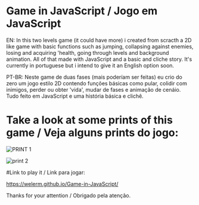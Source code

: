 # Game in JavaScript / Jogo em JavaScript

EN: In this two levels game (it could have more) i created from scracth a 2D like game with basic functions such as jumping, collapsing against enemies,
losing and acquiring 'health, going through levels and background animation. All of that made with JavaScript and a basic and cliche story. It's currently 
in portuguese but i intend to give it an English option soon.

PT-BR: Neste game de duas fases (mais poderíam ser feitas) eu crio do zero um jogo estilo 2D contendo funções básicas como pular, colidir com inimigos,
perder ou obter 'vida', mudar de fases e animação de cenáio. Tudo feito em JavaScript e uma história básica e clichê.

# Take a look at some prints of this game / Veja alguns prints do jogo:

![PRINT 1](https://user-images.githubusercontent.com/99507279/205051801-1f3fd9aa-14eb-4444-8e7b-3074a052513e.png)

![print 2](https://user-images.githubusercontent.com/99507279/205056468-5bc11190-dbaa-43bd-958a-94dcb699d1c1.png)



#Link to play it / Link para jogar:

https://welerm.github.io/Game-in-JavaScript/

Thanks for your attention / Obrigado pela atenção.
